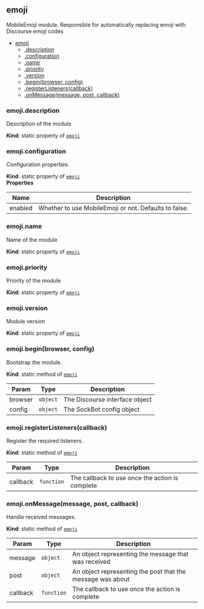 <a name="module_emoji"></a>
## emoji
MobileEmoji module. Responsible for automatically replacing emoji with Discourse emoji codes


* [emoji](#module_emoji)
  * [.description](#module_emoji.description)
  * [.configuration](#module_emoji.configuration)
  * [.name](#module_emoji.name)
  * [.priority](#module_emoji.priority)
  * [.version](#module_emoji.version)
  * [.begin(browser, config)](#module_emoji.begin)
  * [.registerListeners(callback)](#module_emoji.registerListeners)
  * [.onMessage(message, post, callback)](#module_emoji.onMessage)

<a name="module_emoji.description"></a>
### emoji.description
Description of the module

**Kind**: static property of <code>[emoji](#module_emoji)</code>  
<a name="module_emoji.configuration"></a>
### emoji.configuration
Configuration properties.

**Kind**: static property of <code>[emoji](#module_emoji)</code>  
**Properties**

| Name | Description |
| --- | --- |
| enabled | Whether to use MobileEmoji or not. Defaults to false. |

<a name="module_emoji.name"></a>
### emoji.name
Name of the module

**Kind**: static property of <code>[emoji](#module_emoji)</code>  
<a name="module_emoji.priority"></a>
### emoji.priority
Priority of the module

**Kind**: static property of <code>[emoji](#module_emoji)</code>  
<a name="module_emoji.version"></a>
### emoji.version
Module version

**Kind**: static property of <code>[emoji](#module_emoji)</code>  
<a name="module_emoji.begin"></a>
### emoji.begin(browser, config)
Bootstrap the module.

**Kind**: static method of <code>[emoji](#module_emoji)</code>  

| Param | Type | Description |
| --- | --- | --- |
| browser | <code>object</code> | The Discourse interface object |
| config | <code>object</code> | The SockBot config object |

<a name="module_emoji.registerListeners"></a>
### emoji.registerListeners(callback)
Register the required listeners.

**Kind**: static method of <code>[emoji](#module_emoji)</code>  

| Param | Type | Description |
| --- | --- | --- |
| callback | <code>function</code> | The callback to use once the action is complete |

<a name="module_emoji.onMessage"></a>
### emoji.onMessage(message, post, callback)
Handle received messages.

**Kind**: static method of <code>[emoji](#module_emoji)</code>  

| Param | Type | Description |
| --- | --- | --- |
| message | <code>object</code> | An object representing the message that was received |
| post | <code>object</code> | An object representing the post that the message was about |
| callback | <code>function</code> | The callback to use once the action is complete |

